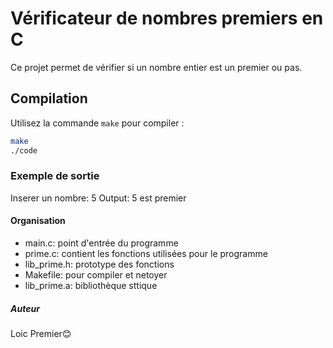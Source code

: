 # Vérificateur de nombres premiers en C

Ce projet permet de vérifier si un nombre entier est un premier ou pas.

## Compilation

Utilisez la commande `make` pour compiler :

```bash
make
./code
```

### Exemple de sortie
Inserer un nombre: 5
Output: 5 est premier

#### Organisation

* main.c: point d'entrée du programme
* prime.c: contient les fonctions utilisées pour le programme
* lib_prime.h: prototype des fonctions
* Makefile: pour compiler et netoyer
* lib_prime.a: bibliothèque sttique

##### Auteur
Loic Premier😊